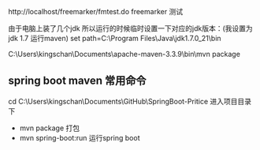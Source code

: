 http://localhost/freemarker/fmtest.do freemarker 测试

由于电脑上装了几个jdk 所以运行的时候临时设置一下对应的jdk版本：(我设置为jdk 1.7 运行maven)
set path=C:\Program Files\Java\jdk1.7.0_21\bin

C:\Users\kingschan\Documents\apache-maven-3.3.9\bin\mvn package

## spring boot maven 常用命令
cd C:\Users\kingschan\Documents\GitHub\SpringBoot-Pritice 进入项目目录下
- mvn package  打包
- mvn spring-boot:run  运行spring boot 
